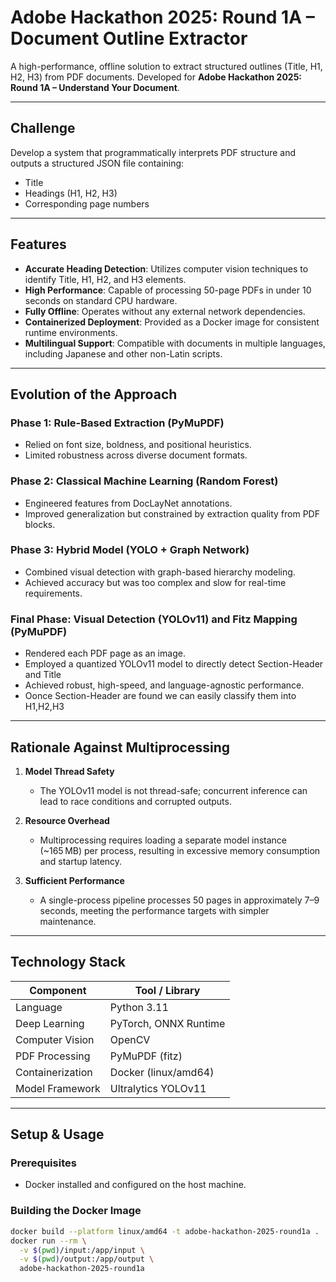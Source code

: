 # Adobe Hackathon 2025: Round 1A – Document Outline Extractor

A high-performance, offline solution to extract structured outlines (Title, H1, H2, H3) from PDF documents. Developed for **Adobe Hackathon 2025: Round 1A – Understand Your Document**.

---

## Challenge

Develop a system that programmatically interprets PDF structure and outputs a structured JSON file containing:

- Title  
- Headings (H1, H2, H3)  
- Corresponding page numbers  

---

## Features

- **Accurate Heading Detection**: Utilizes computer vision techniques to identify Title, H1, H2, and H3 elements.  
- **High Performance**: Capable of processing 50-page PDFs in under 10 seconds on standard CPU hardware.  
- **Fully Offline**: Operates without any external network dependencies.  
- **Containerized Deployment**: Provided as a Docker image for consistent runtime environments.  
- **Multilingual Support**: Compatible with documents in multiple languages, including Japanese and other non-Latin scripts.

---

## Evolution of the Approach

### Phase 1: Rule-Based Extraction (PyMuPDF)
- Relied on font size, boldness, and positional heuristics.  
- Limited robustness across diverse document formats.

### Phase 2: Classical Machine Learning (Random Forest)
- Engineered features from DocLayNet annotations.  
- Improved generalization but constrained by extraction quality from PDF blocks.

### Phase 3: Hybrid Model (YOLO + Graph Network)
- Combined visual detection with graph-based hierarchy modeling.  
- Achieved accuracy but was too complex and slow for real-time requirements.

### Final Phase:  Visual Detection (YOLOv11) and Fitz Mapping (PyMuPDF)
- Rendered each PDF page as an image.  
- Employed a quantized YOLOv11 model to directly detect Section-Header and Title
- Achieved robust, high-speed, and language-agnostic performance.
- Oonce Section-Header are found we can easily classify them into H1,H2,H3

---

## Rationale Against Multiprocessing

1. **Model Thread Safety**  
   - The YOLOv11 model is not thread-safe; concurrent inference can lead to race conditions and corrupted outputs.

2. **Resource Overhead**  
   - Multiprocessing requires loading a separate model instance (~165 MB) per process, resulting in excessive memory consumption and startup latency.

3. **Sufficient Performance**  
   - A single-process pipeline processes 50 pages in approximately 7–9 seconds, meeting the performance targets with simpler maintenance.

---

## Technology Stack

| Component        | Tool / Library           |
|------------------|--------------------------|
| Language         | Python 3.11              |
| Deep Learning    | PyTorch, ONNX Runtime    |
| Computer Vision  | OpenCV                   |
| PDF Processing   | PyMuPDF (fitz)           |
| Containerization | Docker (linux/amd64)     |
| Model Framework  | Ultralytics YOLOv11      |

---

## Setup & Usage

### Prerequisites
- Docker installed and configured on the host machine.

### Building the Docker Image
```bash
docker build --platform linux/amd64 -t adobe-hackathon-2025-round1a .
docker run --rm \
  -v $(pwd)/input:/app/input \
  -v $(pwd)/output:/app/output \
  adobe-hackathon-2025-round1a
